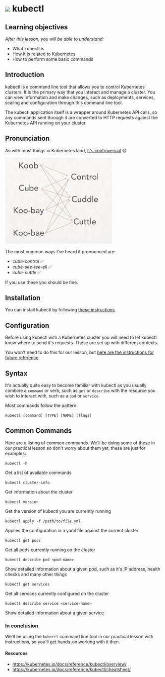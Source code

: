 # ![](https://ga-dash.s3.amazonaws.com/production/assets/logo-9f88ae6c9c3871690e33280fcf557f33.png) kubectl

## Learning objectives

_After this lesson, you will be able to understand:_

- What kubectl is
- How it is related to Kubernetes
- How to perform some basic commands

## Introduction

kubectl is a command line tool that allows you to control Kubernetes clusters. It is the primary way that you interact and manage a cluster. You can view information and make changes, such as deployments, services, scaling and configuration through this command line tool.

The kubectl application itself is a wrapper around Kubernetes API calls, so any commands sent through it are converted to HTTP requests against the Kubernetes API running on your cluster.

## Pronunciation

As with most things in Kubernetes land, [it's controversial](https://www.youtube.com/watch?v=2wgAIvXpJqU) :smile:

![](img/kubectl-pronunciation-2.png)

The most common ways I've heard it pronounced are:

- _cube-control_ :white_check_mark:
- _cube-see-tee-ell_ :white_check_mark:
- _cube-cuttle_ :white_check_mark:

If you use these you should be fine.

## Installation

You can install kubectl by following [these instructions](https://kubernetes.io/docs/tasks/tools/).

## Configuration

Before using kubectl with a Kubernetes cluster you will need to let kubectl know where to send it's requests. These are set up with different contexts.

You won't need to do this for our lesson, but [here are the instructions for future reference](https://kubernetes.io/docs/tasks/access-application-cluster/configure-access-multiple-clusters/).

## Syntax

It's actually quite easy to become familiar with kubectl as you usually combine a `command` or verb, such as `get` or `describe` with the resource you wish to interact with, such as a `pod` or `service`.

Most commands follow the pattern:

`kubectl [command] [TYPE] [NAME] [flags]`

## Common Commands

Here are a listing of common commands. We'll be doing some of these in our practical lesson so don't worry about them yet, these are just for examples:

`kubectl -h`

Get a list of available commands

`kubectl cluster-info`

Get information about the cluster

`kubectl version`

Get the version of kubectl you are currently running

`kubectl apply -f /path/to/file.yml`

Applies the configuration in a yaml file against the current cluster

`kubectl get pods`

Get all pods currently running on the cluster

`kubectl describe pod <pod-name>`

Show detailed information about a given pod, such as it's IP address, health checks and many other things

`kubectl get services`

Get all services currently configured on the cluster

`kubectl describe service <service-name>`

Show detailed information about a given service

### In conclusion

We'll be using the `kubectl` command line tool in our practical lesson with instructions, so you'll get hands-on working with it then.

#### Resources

- https://kubernetes.io/docs/reference/kubectl/overview/
- https://kubernetes.io/docs/reference/kubectl/cheatsheet/
